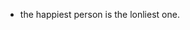 - the happiest person is the lonliest one.

<!---
the-charon-l/the-charon-l is a ✨ special ✨ repository because its `README.md` (this file) appears on your GitHub profile.
You can click the Preview link to take a look at your changes.
--->
